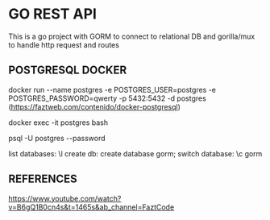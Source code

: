 # GO REST API
This is a go project with GORM to connect to relational DB and gorilla/mux to handle http request and routes

## POSTGRESQL DOCKER
docker run --name postgres -e POSTGRES_USER=postgres -e POSTGRES_PASSWORD=qwerty -p 5432:5432 -d postgres
(https://faztweb.com/contenido/docker-postgresql)

docker exec -it postgres bash

psql -U postgres --password

list databases: \l
create db: create database gorm;
switch database: \c gorm

## REFERENCES
https://www.youtube.com/watch?v=B6gQ1B0cn4s&t=1465s&ab_channel=FaztCode
